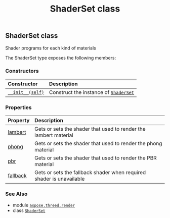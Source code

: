 ﻿---
title: ShaderSet class
second_title: Aspose.3D for Python via .NET API References
description: 
type: docs
weight: 360
url: /python-net/aspose.threed.render/shaderset/
is_root: false
---

## ShaderSet class

Shader programs for each kind of materials



The ShaderSet type exposes the following members:

### Constructors
| Constructor | Description |
| :- | :- |
| [`__init__(self)`](/3d/python-net/aspose.threed.render/shaderset/__init__/#) | Construct the instance of [`ShaderSet`](/3d/python-net/aspose.threed.render/shaderset) |


### Properties
| Property | Description |
| :- | :- |
| [lambert](/3d/python-net/aspose.threed.render/shaderset/lambert) | Gets or sets the shader that used to render the lambert material |
| [phong](/3d/python-net/aspose.threed.render/shaderset/phong) | Gets or sets the shader that used to render the phong material |
| [pbr](/3d/python-net/aspose.threed.render/shaderset/pbr) | Gets or sets the shader that used to render the PBR material |
| [fallback](/3d/python-net/aspose.threed.render/shaderset/fallback) | Gets or sets the fallback shader when required shader is unavailable |



### See Also
* module [`aspose.threed.render`](..)
* class [`ShaderSet`](/3d/python-net/aspose.threed.render/shaderset)
